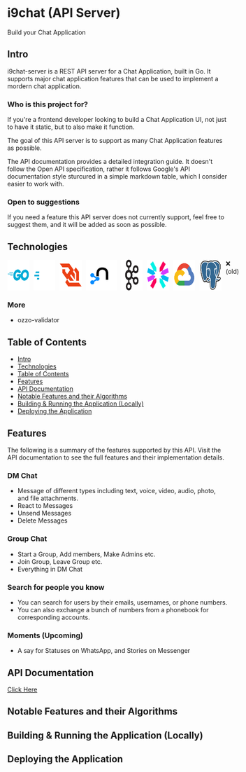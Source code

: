 # i9chat (API Server)

Build your Chat Application

## Intro

i9chat-server is a REST API server for a Chat Application, built in Go. It supports major chat application features that can be used to implement a mordern chat application.

### Who is this project for?

If you're a frontend developer looking to build a Chat Application UI, not just to have it static, but to also make it function.

The goal of this API server is to support as many Chat Application features as possible.

The API documentation provides a detailed integration guide. It doesn't follow the Open API specification, rather it follows Google's API documentation style sturcured in a simple markdown table, which I consider easier to work with.

### Open to suggestions

If you need a feature this API server does not currently support, feel free to suggest them, and it will be added as soon as possible.

## Technologies

<div style="display: flex;">
<img style="margin-right: 10px" alt="go" width="50" src="./z_attachments/tech-icons/go-original-wordmark.svg" />
<img style="margin-right: 10px" alt="go" width="50" src="./z_attachments/tech-icons/gofiber.svg" />
<img style="margin-right: 10px" alt="go" width="50" src="./z_attachments/tech-icons/websocket.svg" />
<img style="margin-right: 10px" alt="neo4j" width="70" src="./z_attachments/tech-icons/neo4j-original.svg" />
<img style="margin-right: 10px" alt="nodejs" width="50" src="./z_attachments/tech-icons/apachekafka-original.svg" />
<img style="margin-right: 10px" alt="go" width="50" src="./z_attachments/tech-icons/jwt.svg" />
<img style="margin-right: 10px" alt="nodejs" width="50" src="./z_attachments/tech-icons/googlecloud-original.svg" />
<img style="margin-right: 10px" alt="postgresql" width="50" src="./z_attachments/tech-icons/postgresql-original.svg" /> ❌ (old)
</div>

### More

- ozzo-validator

## Table of Contents

- [Intro](#intro)
- [Technologies](#technologies)
- [Table of Contents](#table-of-contents)
- [Features](#features)
- [API Documentation](./API%20doc.md)
- [Notable Features and their Algorithms](#notable-features-and-their-algorithms)
- [Building & Running the Application (Locally)](#building--running-the-application-locally)
- [Deploying the Application](#deploying-the-application)

## Features

The following is a summary of the features supported by this API. Visit the API documentation to see the full features and their implementation details.

### DM Chat

- Message of different types including text, voice, video, audio, photo, and file attachments.
- React to Messages
- Unsend Messages
- Delete Messages

### Group Chat

- Start a Group, Add members, Make Admins etc.
- Join Group, Leave Group etc.
- Everything in DM Chat

### Search for people you know

- You can search for users by their emails, usernames, or phone numbers.
- You can also exchange a bunch of numbers from a phonebook for corresponding accounts.

### Moments (Upcoming)

- A say for Statuses on WhatsApp, and Stories on Messenger

## API Documentation

[Click Here](./API%20doc.md)

## Notable Features and their Algorithms

## Building & Running the Application (Locally)

## Deploying the Application
